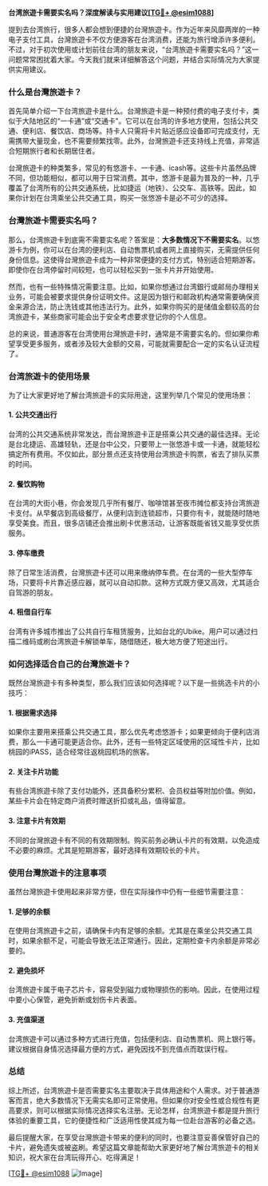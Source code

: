 **台湾旅遊卡需要实名吗？深度解读与实用建议[[TG💪+ @esim1088](https://t.me/s/esim1088)]**

提到去台湾旅行，很多人都会想到便捷的台灣旅遊卡。作为近年来风靡两岸的一种电子支付工具，台灣旅遊卡不仅方便游客在台湾消费，还能为旅行增添许多便利。不过，对于初次使用或计划前往台湾的朋友来说，“台湾旅遊卡需要实名吗？”这一问题常常困扰着大家。今天我们就来详细解答这个问题，并结合实际情况为大家提供实用建议。

### **什么是台灣旅遊卡？**

首先简单介绍一下台湾旅遊卡是什么。台灣旅遊卡是一种预付费的电子支付卡，类似于大陆地区的“一卡通”或“交通卡”。它可以在台湾的许多地方使用，包括公共交通、便利店、餐饮店、商场等。持卡人只需将卡片贴近感应设备即可完成支付，无需携带大量现金，也不需要频繁找零。此外，台灣旅遊卡还支持线上充值，非常适合短期旅行者和长期居住者。

台灣旅遊卡的种类繁多，常见的有悠游卡、一卡通、icash等。这些卡片虽然品牌不同，但功能相似，都可以用于日常消费。其中，悠游卡是最为普及的一种，几乎覆盖了台湾所有的公共交通系统，比如捷运（地铁）、公交车、高铁等。因此，如果你计划在台湾乘坐公共交通工具，购买一张悠游卡是必不可少的选择。

### **台灣旅遊卡需要实名吗？**

那么，台湾旅遊卡到底需不需要实名呢？答案是：**大多数情况下不需要实名**。以悠游卡为例，你可以在台湾的便利店、自动售票机或者网上直接购买，无需提供任何身份信息。这使得台灣旅遊卡成为一种非常便捷的支付方式，特别适合短期游客。即使你在台湾停留时间较短，也可以轻松买到一张卡片并开始使用。

然而，也有一些特殊情况需要注意。比如，如果你想通过台湾銀行或邮局办理相关业务，可能会被要求提供身份证明文件。这是因为银行和邮政机构通常需要确保资金来源合法，防止洗钱或其他违法行为。此外，如果你购买的是储值金额较高的台湾旅遊卡，某些商家可能会出于安全考虑要求登记你的个人信息。

总的来说，普通游客在台湾使用台灣旅遊卡时，通常是不需要实名的。但如果你希望享受更多服务，或者涉及较大金额的交易，可能就需要配合一定的实名认证流程了。

### **台湾旅遊卡的使用场景**

为了让大家更好地了解台湾旅遊卡的实际用途，这里列举几个常见的使用场景：

#### **1. 公共交通出行**
台湾的公共交通系统非常发达，而台灣旅遊卡正是搭乘公共交通的最佳选择。无论是台北捷运、高雄轻轨，还是台中公交，只要带上一张悠游卡或一卡通，就能轻松搞定所有费用。不仅如此，部分景点还支持使用台湾旅遊卡购票，省去了排队买票的时间。

#### **2. 餐饮购物**
在台湾的大街小巷，你会发现几乎所有餐厅、咖啡馆甚至夜市摊位都支持台湾旅遊卡支付。从早餐店到高级餐厅，从便利店到连锁超市，只要你有卡，就能随时随地享受美食。而且，很多店铺还会推出刷卡优惠活动，让游客既能省钱又能享受优质服务。

#### **3. 停车缴费**
除了日常生活消费，台灣旅遊卡还可以用来缴纳停车费。在台湾的一些大型停车场，只要将卡片靠近感应器，就可以自动扣款。这种方式既方便又高效，尤其适合自驾游的朋友。

#### **4. 租借自行车**
台湾有许多城市推出了公共自行车租赁服务，比如台北的Ubike。用户可以通过扫描二维码或刷台湾旅遊卡解锁单车，随借随还，极大地方便了短途出行。

### **如何选择适合自己的台灣旅遊卡？**

既然台灣旅遊卡有多种类型，那么我们应该如何选择呢？以下是一些挑选卡片的小技巧：

#### **1. 根据需求选择**
如果你主要用来搭乘公共交通工具，那么优先考虑悠游卡；如果更倾向于便利店消费，那么一卡通可能更适合你。此外，还有一些特定区域使用的区域性卡片，比如桃园的iPASS，适合经常往返桃园机场的旅客。

#### **2. 关注卡片功能**
有些台湾旅遊卡除了支付功能外，还具备积分累积、会员权益等附加价值。例如，某些卡片会在特定商户消费时赠送折扣或礼品，值得留意。

#### **3. 注意卡片有效期**
不同的台灣旅遊卡有不同的有效期限制。购买前务必确认卡片的有效期，以免造成不必要的麻烦。尤其是短期游客，最好选择有效期较长的卡片。

### **使用台灣旅遊卡的注意事项**

虽然台灣旅遊卡使用起来非常方便，但在实际操作中仍有一些细节需要注意：

#### **1. 足够的余额**
在使用台湾旅遊卡之前，请确保卡内有足够的余额。尤其是在乘坐公共交通工具时，如果余额不足，可能会导致无法正常通行。因此，定期检查卡内余额是非常必要的。

#### **2. 避免损坏**
台湾旅遊卡属于电子芯片卡，容易受到磁力或物理损伤的影响。因此，在使用过程中要小心保管，避免折断或划伤卡片表面。

#### **3. 充值渠道**
台湾旅遊卡可以通过多种方式进行充值，包括便利店、自动售票机、网上银行等。建议根据自身情况选择最方便的方式，避免因找不到充值点而耽误行程。

### **总结**

综上所述，台湾旅遊卡是否需要实名主要取决于具体用途和个人需求。对于普通游客而言，绝大多数情况下无需实名即可正常使用。但如果你对安全性或合规性有更高要求，则可以根据实际情况选择实名注册。无论怎样，台湾旅遊卡都是提升旅行体验的重要工具，它的便捷性和广泛适用性使其成为每一位赴台游客的必备之选。

最后提醒大家，在享受台灣旅遊卡带来的便利的同时，也要注意妥善保管好自己的卡片，避免遗失或被盗刷。希望这篇文章能帮助大家更好地了解台湾旅遊卡的相关知识，祝大家在台湾玩得开心、吃得满足！

[[TG💪+ @esim1088](https://t.me/s/esim1088) ![Image](https://i.postimg.cc/4NQfJmqS/Snipaste-2025-05-13-00-14-12.png)]